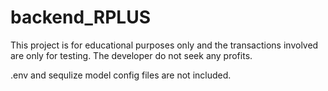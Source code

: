 # backend_RPLUS

This project is for educational purposes only and the transactions involved are only for testing. The developer do not seek any profits.


.env and sequlize model config files are not included.
